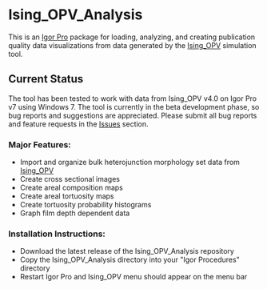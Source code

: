 <!---
# Copyright (c) 2018-2019 Michael C. Heiber
# This source file is part of the Ising_OPV_Analysis project, which is subject to the MIT License.
# For more information, see the LICENSE file that accompanies this software.
# The Ising_OPV_Analysis project can be found on Github at https://github.com/MikeHeiber/Ising_OPV_Analysis
--->


# Ising_OPV_Analysis

This is an [Igor Pro](https://www.wavemetrics.com/products/igorpro) package for loading, analyzing, and creating publication quality data visualizations from data generated by the [Ising_OPV](https://github.com/MikeHeiber/Ising_OPV) simulation tool.

## Current Status

The tool has been tested to work with data from Ising_OPV v4.0 on Igor Pro v7 using Windows 7.
The tool is currently in the beta development phase, so bug reports and suggestions are appreciated.
Please submit all bug reports and feature requests in the [Issues](https://github.com/MikeHeiber/Ising_OPV_Analysis/issues) section.

### Major Features:
- Import and organize bulk heterojunction morphology set data from [Ising_OPV](https://github.com/MikeHeiber/Ising_OPV)
- Create cross sectional images
- Create areal composition maps
- Create areal tortuosity maps
- Create tortuosity probability histograms
- Graph film depth dependent data

### Installation Instructions:
- Download the latest release of the Ising_OPV_Analysis repository
- Copy the Ising_OPV_Analysis directory into your "Igor Procedures" directory
- Restart Igor Pro and Ising_OPV menu should appear on the menu bar
